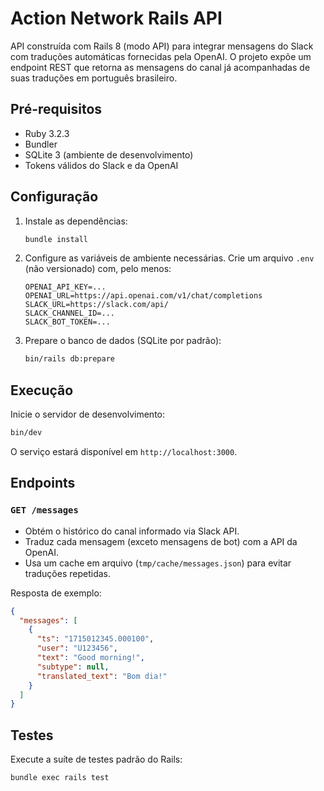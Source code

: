 # Action Network Rails API

API construída com Rails 8 (modo API) para integrar mensagens do Slack com traduções automáticas fornecidas pela OpenAI. O projeto expõe um endpoint REST que retorna as mensagens do canal já acompanhadas de suas traduções em português brasileiro.

## Pré-requisitos

- Ruby 3.2.3
- Bundler
- SQLite 3 (ambiente de desenvolvimento)
- Tokens válidos do Slack e da OpenAI

## Configuração

1. Instale as dependências:

   ```bash
   bundle install
   ```

2. Configure as variáveis de ambiente necessárias. Crie um arquivo `.env` (não versionado) com, pelo menos:

   ```dotenv
   OPENAI_API_KEY=...
   OPENAI_URL=https://api.openai.com/v1/chat/completions
   SLACK_URL=https://slack.com/api/
   SLACK_CHANNEL_ID=...
   SLACK_BOT_TOKEN=...
   ```

3. Prepare o banco de dados (SQLite por padrão):

   ```bash
   bin/rails db:prepare
   ```

## Execução

Inicie o servidor de desenvolvimento:

```bash
bin/dev
```

O serviço estará disponível em `http://localhost:3000`.

## Endpoints

### `GET /messages`

- Obtém o histórico do canal informado via Slack API.
- Traduz cada mensagem (exceto mensagens de bot) com a API da OpenAI.
- Usa um cache em arquivo (`tmp/cache/messages.json`) para evitar traduções repetidas.

Resposta de exemplo:

```json
{
  "messages": [
    {
      "ts": "1715012345.000100",
      "user": "U123456",
      "text": "Good morning!",
      "subtype": null,
      "translated_text": "Bom dia!"
    }
  ]
}
```

## Testes

Execute a suíte de testes padrão do Rails:

```bash
bundle exec rails test
```
